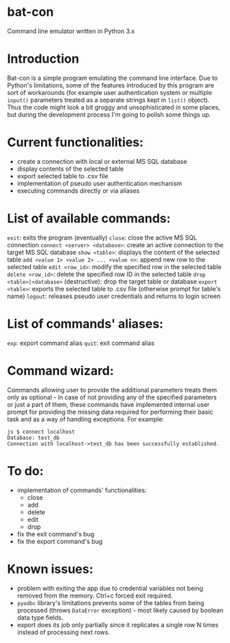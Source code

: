 # bat-con
Command line emulator written in Python 3.x


# Introduction
Bat-con is a simple program emulating the command line interface. Due to Python's limitations, some of the features introduced by this program are sort of workarounds (for example user authentication system or multiple `input()` parameters treated as a separate strings kept in `list()` object). Thus the code might look a bit groggy and unsophisticated in some places, but during the development process I'm going to polish some things up.


# Current functionalities:
- create a connection with local or external MS SQL database
- display contents of the selected table
- export selected table to .csv file
- implementation of pseudo user authentication mechanism
- executing commands directly or via aliases


# List of available commands:
`exit`: exits the program (eventually)
`close`: close the active MS SQL connection
`connect <server> <database>`: create an active connection to the target MS SQL database
`show <table>`: displays the content of the selected table
`add <value 1> <value 2> ... <value n>`: append new row to the selected table
`edit <row_id>`: modify the specified row in the selected table
`delete <row_id>`: delete the specified row ID in the selected table
`drop <table>|<database>` (destructive): drop the target table or database
`export <table>`: exports the selected table to .csv file (otherwise prompt for table's name)
`logout`: releases pseudo user credentials and returns to login screen


# List of commands' aliases:
`exp`: export command alias
`quit`: exit command alias


# Command wizard:
Commands allowing user to provide the additional parameters treats them only as optional - in case of not providing any of the specified parameters or just a part of them, these commands have implemented internal user prompt for providing the missing data required for performing their basic task and as a way of handling exceptions. For example:
```
js $ connect localhost
Database: test_db
Connection with localhost->test_db has been successfully established.
```


# To do:
- implementation of commands' functionalities:
  - close
  - add
  - delete
  - edit
  - drop
- fix the exit command's bug
- fix the export command's bug


# Known issues:
- problem with exiting the app due to credential variables not being removed from the memory. Ctrl+c forced exit required.
- `pyodbc` library's limitations prevents some of the tables from being processed (throws `DataError` exception) - most likely caused by boolean data type fields.
- export does its job only partially since it replicates a single row N times instead of processing next rows.

